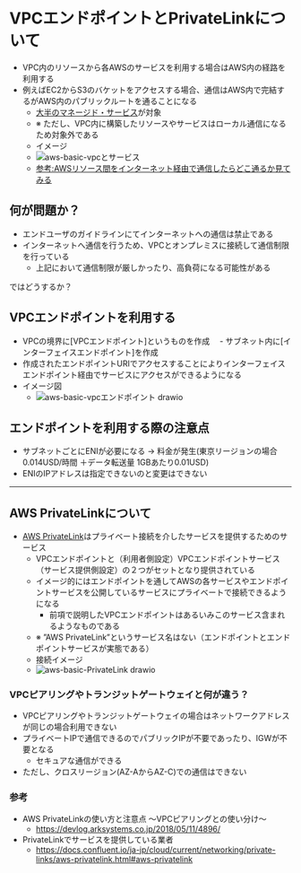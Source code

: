 # VPCエンドポイントとPrivateLinkについて
- VPC内のリソースから各AWSのサービスを利用する場合はAWS内の経路を利用する
- 例えばEC2からS3のバケットをアクセスする場合、通信はAWS内で完結するがAWS内のパブリックルートを通ることになる
   - [大半のマネージド・サービス](https://docs.aws.amazon.com/ja_jp/vpc/latest/privatelink/aws-services-privatelink-support.html)が対象
   - ※ ただし、VPC内に構築したリソースやサービスはローカル通信になるため対象外である
   - イメージ
    - ![aws-basic-vpcとサービス](https://user-images.githubusercontent.com/125415634/234213181-c542de86-b139-49fe-a0c0-9bdd2acadce6.png)
   - [参考:AWSリソース間をインターネット経由で通信したらどこ通るか見てみる](https://blog.serverworks.co.jp/aws-internet-traceroute)

## 何が問題か？
- エンドユーザのガイドラインにてインターネットへの通信は禁止である
- インターネットへ通信を行うため、VPCとオンプレミスに接続して通信制限を行っている
   - 上記において通信制限が厳しかったり、高負荷になる可能性がある

ではどうするか？

## VPCエンドポイントを利用する
- VPCの境界に[VPCエンドポイント]というものを作成
 　- サブネット内に[インターフェイスエンドポイント]を作成
- 作成されたエンドポイントURIでアクセスすることによりインターフェイスエンドポイント経由でサービスにアクセスができるようになる
- イメージ図
   - ![aws-basic-vpcエンドポイント drawio](https://user-images.githubusercontent.com/125415634/234198976-e9a5c646-810a-495b-961a-505a9a3bf62d.png)

## エンドポイントを利用する際の注意点
- サブネットごとにENIが必要になる
   -> 料金が発生(東京リージョンの場合0.014USD/時間 ＋データ転送量 1GBあたり0.01USD)
- ENIのIPアドレスは指定できないのと変更はできない

---
## AWS PrivateLinkについて
- [AWS PrivateLink]([https://aws.amazon.com/jp/privatelink/](https://docs.aws.amazon.com/ja_jp/vpc/latest/privatelink/what-is-privatelink.html))はプライベート接続を介したサービスを提供するためのサービス
  - VPCエンドポイントと（利用者側設定）VPCエンドポイントサービス（サービス提供側設定）の２つがセットとなり提供されている
  - イメージ的にはエンドポイントを通してAWSの各サービスやエンドポイントサービスを公開しているサービスにプライベートで接続できるようになる
    - 前項で説明したVPCエンドポイントはあるいみこのサービス含まれるようなものである
  - ※ ”AWS PrivateLink”というサービス名はない（エンドポイントとエンドポイントサービスが実態である）
  - 接続イメージ
  - ![aws-basic-PrivateLink drawio](https://user-images.githubusercontent.com/125415634/234736522-f0571caa-9c91-4562-90b2-ccdedbcf21c5.png)

### VPCピアリングやトランジットゲートウェイと何が違う？
- VPCピアリングやトランジットゲートウェイの場合はネットワークアドレスが同じの場合利用できない
- プライベートIPで通信できるのでパブリックIPが不要であったり、IGWが不要となる
   - セキュアな通信ができる
- ただし、クロスリージョン(AZ-AからAZ-C)での通信はできない

### 参考
- AWS PrivateLinkの使い方と注意点 ～VPCピアリングとの使い分け～
  - https://devlog.arksystems.co.jp/2018/05/11/4896/
- PrivateLinkでサービスを提供している業者
  - https://docs.confluent.io/ja-jp/cloud/current/networking/private-links/aws-privatelink.html#aws-privatelink
